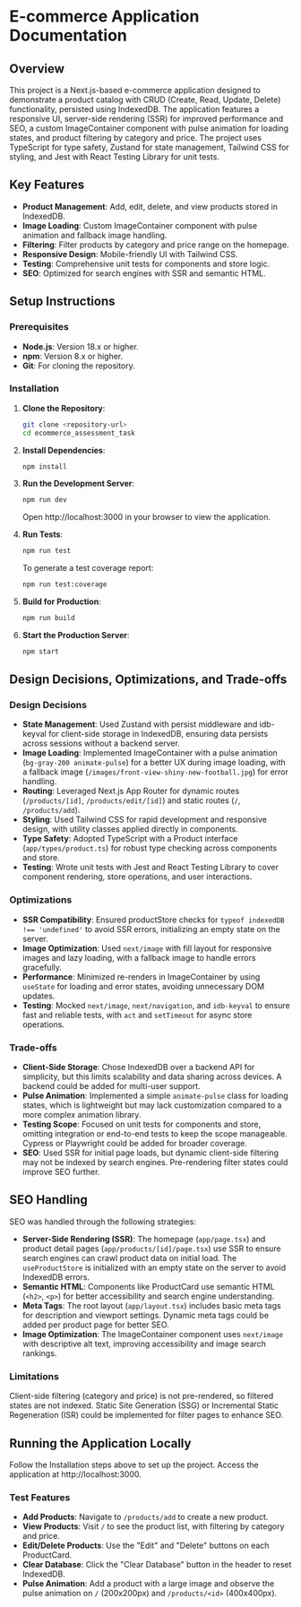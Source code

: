 # E-commerce Application Documentation

## Overview

This project is a Next.js-based e-commerce application designed to demonstrate a product catalog with CRUD (Create, Read, Update, Delete) functionality, persisted using IndexedDB. The application features a responsive UI, server-side rendering (SSR) for improved performance and SEO, a custom ImageContainer component with pulse animation for loading states, and product filtering by category and price. The project uses TypeScript for type safety, Zustand for state management, Tailwind CSS for styling, and Jest with React Testing Library for unit tests.

## Key Features

- **Product Management**: Add, edit, delete, and view products stored in IndexedDB.
- **Image Loading**: Custom ImageContainer component with pulse animation and fallback image handling.
- **Filtering**: Filter products by category and price range on the homepage.
- **Responsive Design**: Mobile-friendly UI with Tailwind CSS.
- **Testing**: Comprehensive unit tests for components and store logic.
- **SEO**: Optimized for search engines with SSR and semantic HTML.

## Setup Instructions

### Prerequisites

- **Node.js**: Version 18.x or higher.
- **npm**: Version 8.x or higher.
- **Git**: For cloning the repository.

### Installation

1. **Clone the Repository**:
   ```bash
   git clone <repository-url>
   cd ecommerce_assessment_task
   ```

2. **Install Dependencies**:
   ```bash
   npm install
   ```

3. **Run the Development Server**:
   ```bash
   npm run dev
   ```
   Open http://localhost:3000 in your browser to view the application.

4. **Run Tests**:
   ```bash
   npm run test
   ```
   To generate a test coverage report:
   ```bash
   npm run test:coverage
   ```

5. **Build for Production**:
   ```bash
   npm run build
   ```

6. **Start the Production Server**:
   ```bash
   npm start
   ```

## Design Decisions, Optimizations, and Trade-offs

### Design Decisions

- **State Management**: Used Zustand with persist middleware and idb-keyval for client-side storage in IndexedDB, ensuring data persists across sessions without a backend server.
- **Image Loading**: Implemented ImageContainer with a pulse animation (`bg-gray-200 animate-pulse`) for a better UX during image loading, with a fallback image (`/images/front-view-shiny-new-football.jpg`) for error handling.
- **Routing**: Leveraged Next.js App Router for dynamic routes (`/products/[id]`, `/products/edit/[id]`) and static routes (`/`, `/products/add`).
- **Styling**: Used Tailwind CSS for rapid development and responsive design, with utility classes applied directly in components.
- **Type Safety**: Adopted TypeScript with a Product interface (`app/types/product.ts`) for robust type checking across components and store.
- **Testing**: Wrote unit tests with Jest and React Testing Library to cover component rendering, store operations, and user interactions.

### Optimizations

- **SSR Compatibility**: Ensured productStore checks for `typeof indexedDB !== 'undefined'` to avoid SSR errors, initializing an empty state on the server.
- **Image Optimization**: Used `next/image` with fill layout for responsive images and lazy loading, with a fallback image to handle errors gracefully.
- **Performance**: Minimized re-renders in ImageContainer by using `useState` for loading and error states, avoiding unnecessary DOM updates.
- **Testing**: Mocked `next/image`, `next/navigation`, and `idb-keyval` to ensure fast and reliable tests, with `act` and `setTimeout` for async store operations.

### Trade-offs

- **Client-Side Storage**: Chose IndexedDB over a backend API for simplicity, but this limits scalability and data sharing across devices. A backend could be added for multi-user support.
- **Pulse Animation**: Implemented a simple `animate-pulse` class for loading states, which is lightweight but may lack customization compared to a more complex animation library.
- **Testing Scope**: Focused on unit tests for components and store, omitting integration or end-to-end tests to keep the scope manageable. Cypress or Playwright could be added for broader coverage.
- **SEO**: Used SSR for initial page loads, but dynamic client-side filtering may not be indexed by search engines. Pre-rendering filter states could improve SEO further.

## SEO Handling

SEO was handled through the following strategies:

- **Server-Side Rendering (SSR)**: The homepage (`app/page.tsx`) and product detail pages (`app/products/[id]/page.tsx`) use SSR to ensure search engines can crawl product data on initial load. The `useProductStore` is initialized with an empty state on the server to avoid IndexedDB errors.
- **Semantic HTML**: Components like ProductCard use semantic HTML (`<h2>`, `<p>`) for better accessibility and search engine understanding.
- **Meta Tags**: The root layout (`app/layout.tsx`) includes basic meta tags for description and viewport settings. Dynamic meta tags could be added per product page for better SEO.
- **Image Optimization**: The ImageContainer component uses `next/image` with descriptive alt text, improving accessibility and image search rankings.

### Limitations

Client-side filtering (category and price) is not pre-rendered, so filtered states are not indexed. Static Site Generation (SSG) or Incremental Static Regeneration (ISR) could be implemented for filter pages to enhance SEO.

## Running the Application Locally

Follow the Installation steps above to set up the project.
Access the application at http://localhost:3000.

### Test Features

- **Add Products**: Navigate to `/products/add` to create a new product.
- **View Products**: Visit `/` to see the product list, with filtering by category and price.
- **Edit/Delete Products**: Use the "Edit" and "Delete" buttons on each ProductCard.
- **Clear Database**: Click the "Clear Database" button in the header to reset IndexedDB.
- **Pulse Animation**: Add a product with a large image and observe the pulse animation on `/` (200x200px) and `/products/<id>` (400x400px).
